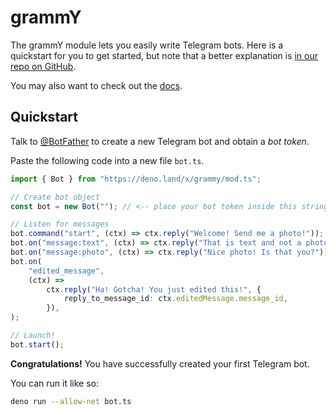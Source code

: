 # grammY

The grammY module lets you easily write Telegram bots. Here is a quickstart for you to get started, but note that a better explanation is [in our repo on GitHub](https://github.com/grammyjs/grammY).

You may also want to check out the [docs](https://grammy.dev).

## Quickstart

Talk to [@BotFather](https://t.me/BotFather) to create a new Telegram bot and obtain a _bot token_.

Paste the following code into a new file `bot.ts`.

```ts
import { Bot } from "https://deno.land/x/grammy/mod.ts";

// Create bot object
const bot = new Bot(""); // <-- place your bot token inside this string

// Listen for messages
bot.command("start", (ctx) => ctx.reply("Welcome! Send me a photo!"));
bot.on("message:text", (ctx) => ctx.reply("That is text and not a photo!"));
bot.on("message:photo", (ctx) => ctx.reply("Nice photo! Is that you?"));
bot.on(
    "edited_message",
    (ctx) =>
        ctx.reply("Ha! Gotcha! You just edited this!", {
            reply_to_message_id: ctx.editedMessage.message_id,
        }),
);

// Launch!
bot.start();
```

**Congratulations!** You have successfully created your first Telegram bot.

You can run it like so:

```bash
deno run --allow-net bot.ts
```
